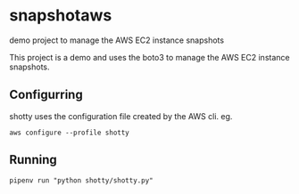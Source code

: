 # snapshotaws
demo project to manage the AWS EC2 instance snapshots

This project is a demo and uses the boto3 to manage the AWS EC2 instance snapshots.

## Configurring

shotty uses the configuration file created by the AWS cli. eg.

`aws configure --profile shotty`

## Running

`pipenv run "python shotty/shotty.py"`

